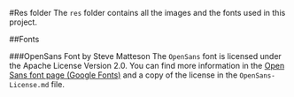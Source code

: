 #Res folder
The <code>res</code> folder contains all the images and the fonts used in this project.

##Fonts

###OpenSans Font by Steve Matteson
The <code>OpenSans</code> font is licensed under the Apache License Version 2.0. You can find more information in the <a href="https://fonts.google.com/specimen/Open+Sans">Open Sans font page (Google Fonts)</a> and a copy of the license in the <code>OpenSans-License.md</code> file.